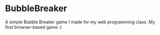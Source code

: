 BubbleBreaker
=============

A simple Bubble Breaker game I made for my web programming class. My first browser-based game :)
